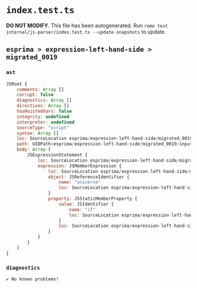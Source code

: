 # `index.test.ts`

**DO NOT MODIFY**. This file has been autogenerated. Run `rome test internal/js-parser/index.test.ts --update-snapshots` to update.

## `esprima > expression-left-hand-side > migrated_0019`

### `ast`

```javascript
JSRoot {
	comments: Array []
	corrupt: false
	diagnostics: Array []
	directives: Array []
	hasHoistedVars: false
	integrity: undefined
	interpreter: undefined
	sourceType: "script"
	syntax: Array []
	loc: SourceLocation esprima/expression-left-hand-side/migrated_0019/input.js 1:0-2:0
	path: UIDPath<esprima/expression-left-hand-side/migrated_0019/input.js>
	body: Array [
		JSExpressionStatement {
			loc: SourceLocation esprima/expression-left-hand-side/migrated_0019/input.js 1:0-1:11
			expression: JSMemberExpression {
				loc: SourceLocation esprima/expression-left-hand-side/migrated_0019/input.js 1:0-1:11
				object: JSReferenceIdentifier {
					name: "universe"
					loc: SourceLocation esprima/expression-left-hand-side/migrated_0019/input.js 1:0-1:8 (universe)
				}
				property: JSStaticMemberProperty {
					value: JSIdentifier {
						name: "if"
						loc: SourceLocation esprima/expression-left-hand-side/migrated_0019/input.js 1:9-1:11 (if)
					}
					loc: SourceLocation esprima/expression-left-hand-side/migrated_0019/input.js 1:9-1:11 (if)
				}
			}
		}
	]
}
```

### `diagnostics`

```
✔ No known problems!

```
